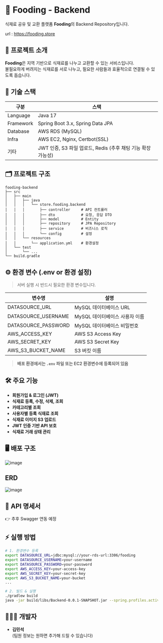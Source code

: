 # 🥄 Fooding - Backend

식재료 공유 및 교환 플랫폼 **Fooding**의 Backend Repository입니다.

url : https://fooding.store


## 📌 프로젝트 소개
**Fooding**은 지역 기반으로 식재료를 나누고 교환할 수 있는 서비스입니다.  
불필요하게 버려지는 식재료를 서로 나누고, 필요한 사람들과 효율적으로 연결될 수 있도록 돕습니다.

## 🚀 기술 스택

| 구분      | 스택                                  |
|---------|------------------------------------|
| Language | Java 17                          |
| Framework | Spring Boot 3.x, Spring Data JPA |
| Database | AWS RDS (MySQL)                  |
| Infra    | AWS EC2, Nginx, Certbot(SSL)     |
| 기타     | JWT 인증, S3 파일 업로드, Redis (추후 채팅 기능 확장 가능성) |

## 🗂️ 프로젝트 구조

```
fooding-backend
├── src
│   ├── main
│   │   ├── java
│   │   │   └── store.fooding.backend
│   │   │       ├── controller     # API 컨트롤러
│   │   │       ├── dto            # 요청, 응답 DTO
│   │   │       ├── model          # Entity
│   │   │       ├── repository     # JPA Repository
│   │   │       ├── service        # 비즈니스 로직
│   │   │       └── config         # 설정
│   │   └── resources
│   │       └── application.yml    # 환경설정
│   └── test
│       └── ...
└── build.gradle
```

## ⚙️ 환경 변수 (.env or 환경 설정)
> 서버 실행 시 반드시 필요한 환경 변수입니다.


| 변수명                      | 설명                               |
|----------------------------|------------------------------------|
| DATASOURCE_URL             | MySQL 데이터베이스 URL            |
| DATASOURCE_USERNAME        | MySQL 데이터베이스 사용자 이름    |
| DATASOURCE_PASSWORD        | MySQL 데이터베이스 비밀번호      |
| AWS_ACCESS_KEY             | AWS S3 Access Key                 |
| AWS_SECRET_KEY             | AWS S3 Secret Key                 |
| AWS_S3_BUCKET_NAME         | S3 버킷 이름                     ||

> **배포 환경에서는 `.env` 파일 또는 EC2 환경변수에 등록되어 있음**

## 🛠️ 주요 기능

- **회원가입 & 로그인 (JWT)**
- **식재료 등록, 수정, 삭제, 조회**
- **카테고리별 조회**
- **사용자별 등록 식재료 조회**
- **식재료 이미지 S3 업로드**
- **JWT 인증 기반 API 보호**
- **식재료 거래 상태 관리**

## 🖥️ 배포 구조

![image](https://github.com/user-attachments/assets/b12a9372-3ffc-4734-b994-518e363bbe7c)


## ERD

![image](https://github.com/user-attachments/assets/9dad5c7b-8302-4855-a15f-15a9a185a16d)




## 📄 API 명세서

👉 추후 Swagger 연동 예정  


## ⚡️ 실행 방법

```bash
# 1. 환경변수 등록
export DATASOURCE_URL=jdbc:mysql://your-rds-url:3306/fooding
export DATASOURCE_USERNAME=your-username
export DATASOURCE_PASSWORD=your-password
export AWS_ACCESS_KEY=your-access-key
export AWS_SECRET_KEY=your-secret-key
export AWS_S3_BUCKET_NAME=your-bucket
...

# 2. 빌드 & 실행
./gradlew build
java -jar build/libs/Backend-0.0.1-SNAPSHOT.jar --spring.profiles.active=local
```

## 👨🏻‍💻 개발자

- **김민석**  
  (팀원 정보는 원하면 추가해 드릴 수 있습니다)

